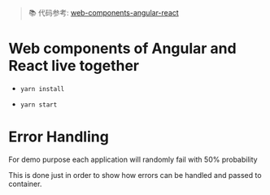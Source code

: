 > 📚 代码参考: [web-components-angular-react](https://github.com/embengineering/web-components-angular-react)

# Web components of Angular and React live together

- `yarn install`

- `yarn start`

# Error Handling

For demo purpose each application will randomly fail with 50% probability

This is done just in order to show how errors can be handled and passed to container.
